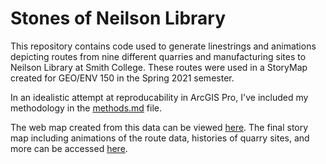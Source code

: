# Stones of Neilson Library

This repository contains code used to generate linestrings and animations depicting routes from nine different quarries and manufacturing sites to Neilson Library at Smith College. These routes were used in a StoryMap created for GEO/ENV 150 in the Spring 2021 semester.

In an idealistic attempt at reproducability in ArcGIS Pro, I've included my methodology in the [methods.md](methods.md) file. 

The web map created from this data can be viewed [here](https://smithcollege.maps.arcgis.com/apps/mapviewer/index.html?webmap=82e512aeaeaf4cc6848284df97abb3cb). The final story map including animations of the route data, histories of quarry sites, and more can be accessed [here](https://arcg.is/u4TWj0).

